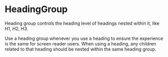 # HeadingGroup

Heading group controls the heading level of headings nested within it, like H1, H2, H3.

Use a heading group whenever you use a heading to ensure the experience is the same
for screen reader users. When using a heading, any children related to that
heading should be nested within the same heading group.
